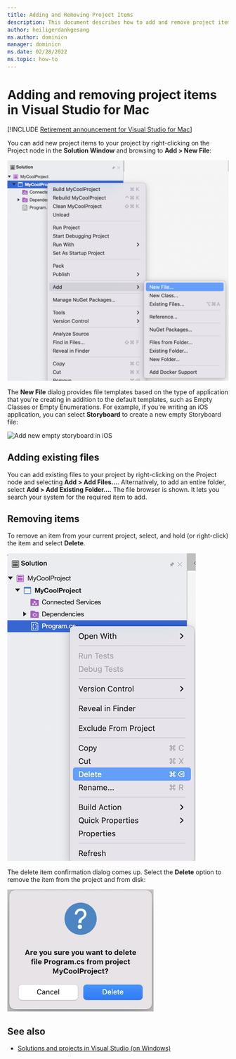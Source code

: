 ```yaml
---
title: Adding and Removing Project Items
description: This document describes how to add and remove project items in Visual Studio for Mac
author: heiligerdankgesang 
ms.author: dominicn
manager: dominicn
ms.date: 02/28/2022
ms.topic: how-to
---
```


# Adding and removing project items in Visual Studio for Mac

 [!INCLUDE [Retirement announcement for Visual Studio for Mac](includes/vsmac-retirement.md)]

You can add new project items to your project by right-clicking on the Project node in the **Solution Window** and browsing to **Add > New File**:

![Add New Project Item](media/add-and-remove-project-items-image1.png)

The **New File** dialog provides file templates based on the type of application that you're creating in addition to the default templates, such as Empty Classes or Empty Enumerations. For example, if you're writing an iOS application, you can select **Storyboard** to create a new empty Storyboard file:

![Add new empty storyboard in iOS](media/add-and-remove-project-items-image2.png)

## Adding existing files

You can add existing files to your project by right-clicking on the Project node and selecting **Add > Add Files...**. Alternatively, to add an entire folder, select **Add > Add Existing Folder...**. The file browser is shown. It lets you search your system for the required item to add.

## Removing items

To remove an item from your current project, select, and hold (or right-click) the item and select **Delete**.

![Remove Item](media/add-and-remove-project-items-image3.png)

The delete item confirmation dialog comes up. Select the **Delete** option to remove the item from the project and from disk:

![Delete item dialog](media/add-and-remove-project-items-image4.png)

## See also

- [Solutions and projects in Visual Studio (on Windows)](/visualstudio/ide/solutions-and-projects-in-visual-studio)
